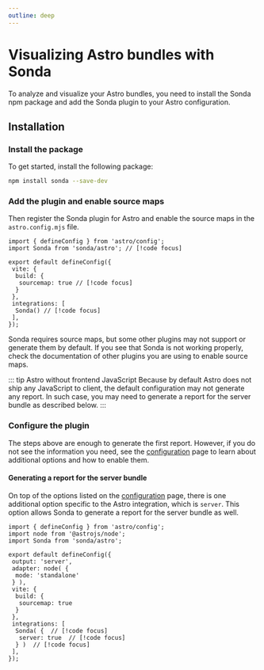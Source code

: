 ```yaml
---
outline: deep
---
```


# Visualizing Astro bundles with Sonda

To analyze and visualize your Astro bundles, you need to install the Sonda npm package and add the Sonda plugin to your Astro configuration.

## Installation

### Install the package

To get started, install the following package:

```bash
npm install sonda --save-dev
```

### Add the plugin and enable source maps

Then register the Sonda plugin for Astro and enable the source maps in the `astro.config.mjs` file.

```js{2,7,11}
import { defineConfig } from 'astro/config';
import Sonda from 'sonda/astro'; // [!code focus]

export default defineConfig({
 vite: {
  build: {
   sourcemap: true // [!code focus]
  }
 },
 integrations: [
  Sonda() // [!code focus]
 ],
});

```

Sonda requires source maps, but some other plugins may not support or generate them by default. If you see that Sonda is not working properly, check the documentation of other plugins you are using to enable source maps.

::: tip Astro without frontend JavaScript
Because by default Astro does not ship any JavaScript to client, the default configuration may not generate any report. In such case, you may need to generate a report for the server bundle as described below.
:::

### Configure the plugin

The steps above are enough to generate the first report. However, if you do not see the information you need, see the [configuration](/configuration) page to learn about additional options and how to enable them.

#### Generating a report for the server bundle

On top of the options listed on the [configuration](/configuration) page, there is one additional option specific to the Astro integration, which is `server`. This option allows Sonda to generate a report for the server bundle as well.

```js{16-18}
import { defineConfig } from 'astro/config';
import node from '@astrojs/node';
import Sonda from 'sonda/astro';

export default defineConfig({
 output: 'server',
 adapter: node( {
  mode: 'standalone'
 } ),
 vite: {
  build: {
   sourcemap: true
  }
 },
 integrations: [
  Sonda( {  // [!code focus]
   server: true  // [!code focus]
  } )  // [!code focus]
 ],
});

```
